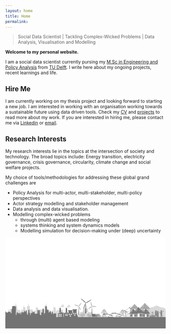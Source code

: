 ```yaml
---
layout: home
title: Home
permalink:
---
```

> Social Data Scientist | Tackling Complex-Wicked Problems | Data Analysis, Visualisation and Modelling

**Welcome to my personal website.**

I am a social data scientist currently pursing
my [M.Sc in Engineering and Policy Analysis](https://www.tudelft.nl/onderwijs/opleidingen/masters/epa/msc-engineering-and-policy-analysis)
from [TU Delft](https://www.tudelft.nl/en/). I write here about my ongoing projects, recent learnings and life.

## Hire Me

I am currently working on my thesis project and looking forward to starting a new job. I am interested in working with
an organisation working towards a sustainable future using data driven tools. Check my [CV](_pages/cv.md)
and [projects](_pages/my_projects.md) to read more about my work. If you are interested in hiring me, please contact me
via [Linkedin](https://www.linkedin.com/in/a-soni/) or [email](anmol_sonni@outlook.com).

## Research Interests

My research interests lie in the topics at the intersection of society and technology. The broad topics include: Energy
transition, electricity governance, crisis governance, circularity, climate change and social welfare projects.

My choice of tools/methodologies for addressing these global grand challenges are

* Policy Analysis for multi-actor, multi-stakeholder, multi-policy perspectives
* Actor strategy modelling and stakeholder management
* Data analysis and data visualisation.
* Modelling complex-wicked problems
    * through (multi) agent based modeling
    * systems thinking and system dynamics models
    * Modelling simulation for decision-making under (deep) uncertainty

![Image](gallery/banner.png)

